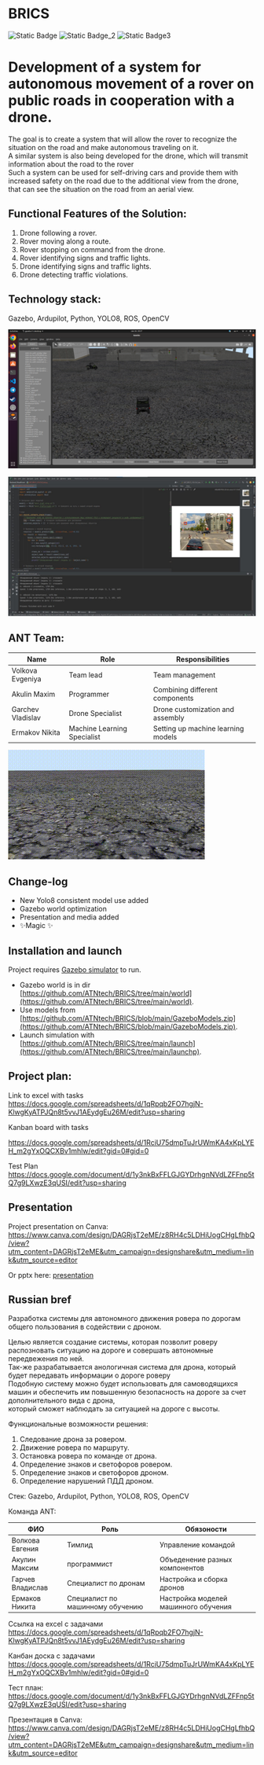 # BRICS
![Static Badge](https://img.shields.io/badge/language-python-blue) ![Static Badge_2](https://img.shields.io/badge/neural_net-yolo8-orange)  ![Static Badge3](https://img.shields.io/badge/world-Gazebo-purple)


# Development of a system for autonomous movement of a rover on public roads in cooperation with a drone.    
  
The goal is to create a system that will allow the rover to recognize the situation on the road and make autonomous traveling on it.  
A similar system is also being developed for the drone, which will transmit information about the road to the rover  
Such a system can be used for self-driving cars and provide them with increased safety on the road due to the additional view from the drone,   
that can see the situation on the road from an aerial view.

## Functional Features of the Solution:
1. Drone following a rover.
2. Rover moving along a route. 
3. Rover stopping on command from the drone.
4. Rover identifying signs and traffic lights.
5. Drone identifying signs and traffic lights.
6. Drone detecting traffic violations.

## Technology stack: 
Gazebo, Ardupilot, Python, YOLO8, ROS, OpenCV   

![Screenshot_world](https://github.com/ATNtech/BRICS/blob/main/examples/Screenshot%20from%202024-09-26%2020-27-20.png)

![Screenshot_yolo8](https://github.com/ATNtech/BRICS/blob/main/examples/photo_2024-09-27_08-26-16.jpg)

## ANT Team:

| Name  | Role | Responsibilities  |
| ------------- | ------------- | ------------- |
| Volkova Evgeniya | Team lead | Team management |
| Akulin Maxim | Programmer | Combining different components |
| Garchev Vladislav | Drone Specialist | Drone customization and assembly |
| Ermakov Nikita | Machine Learning Specialist | Setting up machine learning models |  

![Screencast_3dview](https://github.com/ATNtech/BRICS/blob/main/examples/3dView.gif)

## Change-log

- New Yolo8 consistent model use added
- Gazebo world optimization 
- Presentation and media added
- ✨Magic ✨

## Installation and launch

Project requires [Gazebo simulator](https://gazebosim.org/) to run.

- Gazebo world is in dir [https://github.com/ATNtech/BRICS/tree/main/world](https://github.com/ATNtech/BRICS/tree/main/world).
- Use models from  [https://github.com/ATNtech/BRICS/blob/main/GazeboModels.zip](https://github.com/ATNtech/BRICS/blob/main/GazeboModels.zip).
- Launch simulation with [https://github.com/ATNtech/BRICS/tree/main/launch](https://github.com/ATNtech/BRICS/tree/main/launchp).

## Project plan: 
Link to excel with tasks   
https://docs.google.com/spreadsheets/d/1qRpqb2FO7hgjN-KlwgKyATPJQn8t5vvJ1AEydgEu26M/edit?usp=sharing 

Kanban board with tasks  

  https://docs.google.com/spreadsheets/d/1RciU75dmpTuJrUWmKA4xKpLYEH_m2gYxOQCXBv1mhlw/edit?gid=0#gid=0  
  
Test Plan
https://docs.google.com/document/d/1y3nkBxFFLGJGYDrhgnNVdLZFFnp5tQ7g9LXwzE3qUSI/edit?usp=sharing

## Presentation
Project presentation on Canva: https://www.canva.com/design/DAGRjsT2eME/z8RH4c5LDHiUogCHgLfhbQ/view?utm_content=DAGRjsT2eME&utm_campaign=designshare&utm_medium=link&utm_source=editor

Or pptx here: [presentation](https://github.com/ATNtech/BRICS/blob/main/ANT_rover_drone.pptx)


## Russian bref

Разработка системы для автономного движения ровера по дорогам общего пользования в содействии с дроном.  


Целью является создание системы, которая позволит роверу распозновать ситуацию на дороге и совершать автономные передвежения по ней.  
Так-же разрабатывается анологичная система для дрона, который будет передавать информации о дороге роверу  
Подобную систему можно будет использовать для самоводящихся машин и обеспечить им повышенную безопасность на дороге за счет дополнительного вида с дрона,   
который сможет наблюдать за ситуацией на дороге с высоты.

Функциональные возможности решения:
1. Следование дрона за ровером.
2. Движение ровера по маршруту.
3. Остановка ровера по команде от дрона.
4. Определение знаков и светофоров ровером.
5. Определение знаков и светофоров дроном.
6. Определение нарушений ПДД дроном.

Стек: Gazebo, Ardupilot, Python, YOLO8, ROS, OpenCV   
  
Команда ANT:

| ФИО  | Роль | Обязоности  |
| ------------- | ------------- | ------------- |
| Волкова Евгения| Тимлид  |  Управление командой |
| Акулин Максим| программист  | Объеденение разных компонентов  |
| Гарчев Владислав| Специалист по дронам  | Настройка и сборка дронов  |
| Ермаков Никита| Специалист по машинному обучению  |  Настройка моделей машинного обучения |
  
  
Ссылка на excel с задачами   
https://docs.google.com/spreadsheets/d/1qRpqb2FO7hgjN-KlwgKyATPJQn8t5vvJ1AEydgEu26M/edit?usp=sharing  

Канбан доска с задачами https://docs.google.com/spreadsheets/d/1RciU75dmpTuJrUWmKA4xKpLYEH_m2gYxOQCXBv1mhlw/edit?gid=0#gid=0

Тест план:
https://docs.google.com/document/d/1y3nkBxFFLGJGYDrhgnNVdLZFFnp5tQ7g9LXwzE3qUSI/edit?usp=sharing

Презентация в Canva: https://www.canva.com/design/DAGRjsT2eME/z8RH4c5LDHiUogCHgLfhbQ/view?utm_content=DAGRjsT2eME&utm_campaign=designshare&utm_medium=link&utm_source=editor
